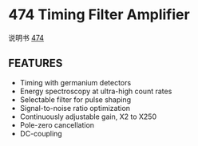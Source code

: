 <!-- 474.md --- 
;; 
;; Description: 
;; Author: Hongyi Wu(吴鸿毅)
;; Email: wuhongyi@qq.com 
;; Created: 四 6月  1 10:28:03 2017 (+0800)
;; Last-Updated: 五 6月  2 18:18:59 2017 (+0800)
;;           By: Hongyi Wu(吴鸿毅)
;;     Update #: 3
;; URL: http://wuhongyi.cn -->

# 474  Timing Filter Amplifier

说明书 [474](http://wuhongyi.cn/DAQNote/pdf/ElectronicsModules/ORTEC/474.pdf)

## FEATURES

- Timing with germanium detectors
- Energy spectroscopy at ultra-high count rates
- Selectable filter for pulse shaping
- Signal-to-noise ratio optimization
- Continuously adjustable gain, X2 to X250
- Pole-zero cancellation
- DC-coupling



<!-- 474.md ends here -->
